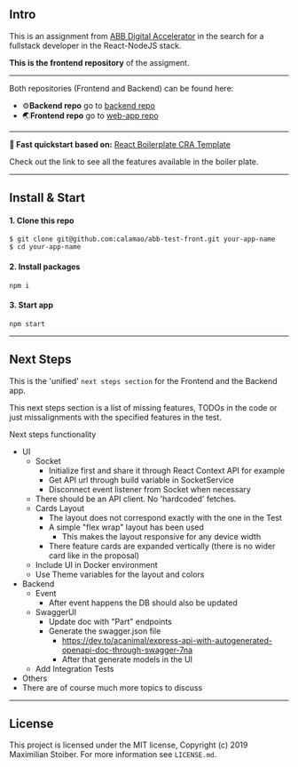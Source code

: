 ## Intro
This is an assignment from [ABB Digital Accelerator](https://new.abb.com/products/robotics/es/customer-innovation-center) in the search for a fullstack developer in the React-NodeJS stack.

**This is the frontend repository** of the assigment.

---

Both repositories (Frontend and Backend) can be found here:
* ⚙️**Backend repo** go to [backend repo](https://github.com/calamao/abb-test-back)
* 🌏**Frontend repo** go to [web-app repo](https://github.com/calamao/abb-test-front)

---

**🚀 Fast quickstart based on:** [React Boilerplate CRA Template](https://cansahin.gitbook.io/react-boilerplate-cra-template/quick-start)

Check out the link to see all the features available in the boiler plate.

---

## Install & Start

#### 1. Clone this repo

```
$ git clone git@github.com:calamao/abb-test-front.git your-app-name
$ cd your-app-name
```

#### 2. Install packages

```shell
npm i
```

#### 3. Start app

```shell
npm start
```

---

## Next Steps
This is the 'unified' `next steps section` for the Frontend and the Backend app.

This next steps section is a list of missing features, TODOs in the code or just missalignments with the specified features in the test.

Next steps functionality
* UI
  * Socket
  	* Initialize first and share it through React Context API for example
  	* Get API url through build variable in SocketService
    * Disconnect event listener from Socket when necessary
  * There should be an API client. No 'hardcoded' fetches.
  * Cards Layout
  	* The layout does not correspond exactly with the one in the Test
  	* A simple "flex wrap" layout has been used
  		* This makes the layout responsive for any device width
  	* There feature cards are expanded vertically (there is no wider card like in the proposal)
  * Include UI in Docker environment
  * Use Theme variables for the layout and colors
* Backend
  * Event
  	* After event happens the DB should also be updated
  * SwaggerUI
  	* Update doc with "Part" endpoints
  	* Generate the swagger.json file
  		* https://dev.to/acanimal/express-api-with-autogenerated-openapi-doc-through-swagger-7na
  		* After that generate models in the UI
  * Add Integration Tests
* Others
 * There are of course much more topics to discuss 






---

## License

This project is licensed under the MIT license, Copyright (c) 2019 Maximilian Stoiber.
For more information see `LICENSE.md`.
